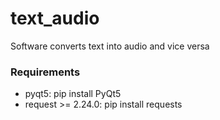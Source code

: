 # text_audio
Software converts text into audio and vice versa

### Requirements
* pyqt5: pip install PyQt5
* request >= 2.24.0: pip install requests